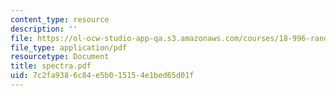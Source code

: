 ```yaml
---
content_type: resource
description: ''
file: https://ol-ocw-studio-app-qa.s3.amazonaws.com/courses/18-996-random-matrix-theory-and-its-applications-spring-2004/7c2fa9386c84e5b015154e1bed65d01f_spectra.pdf
file_type: application/pdf
resourcetype: Document
title: spectra.pdf
uid: 7c2fa938-6c84-e5b0-1515-4e1bed65d01f
---
```

